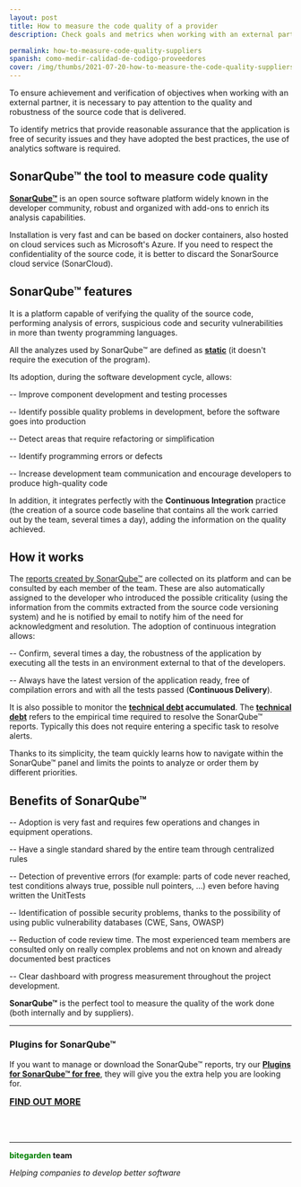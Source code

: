 ```yaml
---
layout: post
title: How to measure the code quality of a provider
description: Check goals and metrics when working with an external partner

permalink: how-to-measure-code-quality-suppliers
spanish: como-medir-calidad-de-codigo-proveedores
cover: /img/thumbs/2021-07-20-how-to-measure-the-code-quality-suppliers-thumb.png
---
```


To ensure achievement and verification of objectives when working with an external partner, it is necessary to pay attention to the quality and robustness of the source code that is delivered.

To identify metrics that provide reasonable assurance that the application is free of security issues and they have adopted the best practices, the use of analytics software is required.


## SonarQube&trade; the tool to measure code quality

[**SonarQube&trade;**](https://www.sonarqube.org/) is an open source software platform widely known in the developer community, robust and organized with add-ons to enrich its analysis capabilities.

Installation is very fast and can be based on docker containers, also hosted on cloud services such as Microsoft's Azure. If you need to respect the confidentiality of the source code, it is better to discard the SonarSource cloud service (SonarCloud).


## SonarQube&trade; features

It is a platform capable of verifying the quality of the source code, performing analysis of errors, suspicious code and security vulnerabilities in more than twenty programming languages.

All the analyzes used by SonarQube&trade; are defined as [**static**](/static-code-analysis-with-sonarqube) (it doesn't require the execution of the program).

Its adoption, during the software development cycle, allows:

-- Improve component development and testing processes

-- Identify possible quality problems in development, before the software goes into production

-- Detect areas that require refactoring or simplification

-- Identify programming errors or defects

-- Increase development team communication and encourage developers to produce high-quality code


In addition, it integrates perfectly with the **Continuous Integration** practice (the creation of a source code baseline that contains all the work carried out by the team, several times a day), adding the information on the quality achieved.

## How it works

The [reports created by SonarQube&trade;](/sonarqube-report) are collected on its platform and can be consulted by each member of the team. These are also automatically assigned to the developer who introduced the possible criticality (using the information from the commits extracted from the source code versioning system) and he is notified by email to notify him of the need for acknowledgment and resolution.
The adoption of continuous integration allows:

-- Confirm, several times a day, the robustness of the application by executing all the tests in an environment external to that of the developers.

-- Always have the latest version of the application ready, free of compilation errors and with all the tests passed (**Continuous Delivery**).

It is also possible to monitor the **[technical debt](/how-to-evaluate-technical-debt-sonarqube) accumulated**. The **[technical debt](/how-to-evaluate-technical-debt-sonarqube)** refers to the empirical time required to resolve the SonarQube&trade; reports. Typically this does not require entering a specific task to resolve alerts.

Thanks to its simplicity, the team quickly learns how to navigate within the SonarQube&trade; panel and limits the points to analyze or order them by different priorities.

## Benefits of SonarQube&trade;

-- Adoption is very fast and requires few operations and changes in equipment operations.

-- Have a single standard shared by the entire team through centralized rules

-- Detection of preventive errors (for example: parts of code never reached, test conditions always true, possible null pointers, ...) even before having written the UnitTests

-- Identification of possible security problems, thanks to the possibility of using public vulnerability databases (CWE, Sans, OWASP)

-- Reduction of code review time. The most experienced team members are consulted only on really complex problems and not on known and already documented best practices

-- Clear dashboard with progress measurement throughout the project development.

**SonarQube&trade;** is the perfect tool to measure the quality of the work done (both internally and by suppliers).


<hr>

### Plugins for SonarQube&trade;

If you want to manage or download the SonarQube&trade; reports, try our [**Plugins for SonarQube&trade; for free**](/products), they will give you the extra help you are looking for.

<a href="downloads" class="btn btn-primary btn-call-to-action fancybox" style="font-weight:bold;font-size:16px; text-transform: uppercase;"> Find out more </a>

<br>

<br>


---
**<span style="color: green">bitegarden</span> team**

_Helping companies to develop better software_
